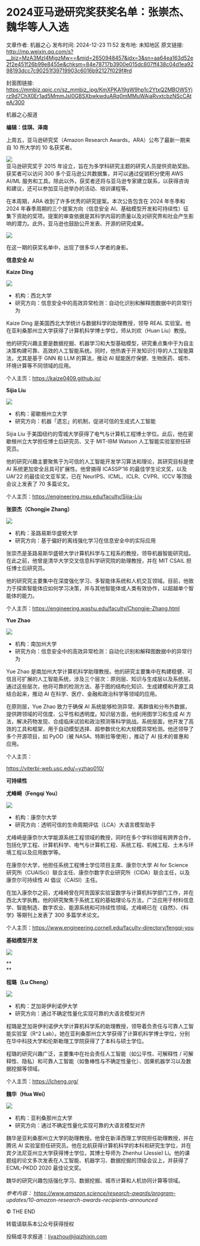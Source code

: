 # 2024亚马逊研究奖获奖名单：张崇杰、魏华等人入选

文章作者: 机器之心
发布时间: 2024-12-23 11:52
发布地: 未知地区
原文链接: http://mp.weixin.qq.com/s?__biz=MzA3MzI4MjgzMw==&mid=2650948457&idx=3&sn=aa64ea163d52e2f2e451f26b99e8455e&chksm=84e78717b3900e015dc807ff438c04d1ea9298193dcc7c90251f39719903c6016b92127f029f#rd

封面图链接: https://mmbiz.qpic.cn/sz_mmbiz_jpg/KmXPKA19gW9hp1c2YtxQ2MBOW5Yjrz9d7ChX0Er1ad5MmmJsI0GBSXbwkwduARq0mMMuWAiaRvxtcbzNScCAteA/300

机器之心报道

**编辑：佳琪、**泽南****

上周五，亚马逊研究奖（Amazon Research Awards，ARA）公布了最新一期来自 10 所大学的 10 名获奖者。

  

![](https://mmbiz.qpic.cn/sz_mmbiz_png/KmXPKA19gW9hp1c2YtxQ2MBOW5Yjrz9dcS4Yl8LAByrPibGhuialQqs91Pcg6zXLry1aJgQrRTwkVcSbNBibjiaw6g/640?wx_fmt=png&from=appmsg)  
亚马逊研究奖于 2015 年设立，旨在为多学科研究主题的研究人员提供资助奖励。获奖者可以访问 300 多个亚马逊公共数据集，并可以通过促销积分使用 AWS
AI/ML 服务和工具。除此以外，获奖者还将与亚马逊专家建立联系，以获得咨询和建议，还可以参加亚马逊举办的活动、培训课程等。

  

在本周期，ARA 收到了许多优秀的研究提案。本次公告包含在 2024 年冬季和 2024 年春季周期的三个提案方向（信息安全
AI、基础模型开发和可持续性）征集下资助的奖项。提案的审查依据是其科学内容的质量以及对研究界和社会产生影响的潜力。此外，亚马逊也鼓励公开发表、开源的研究成果。

  

![](https://mmbiz.qpic.cn/sz_mmbiz_png/KmXPKA19gW9hp1c2YtxQ2MBOW5Yjrz9do3vRO7dCwwdRt8s3s2cyicGpo2ZYRibtiaT4L0GXZ8Ejj1UDxYn0rL2iaQ/640?wx_fmt=png&from=appmsg)

  

在这一期的获奖名单中，出现了很多华人学者的身影。

  

**信息安全 AI**

  

**Kaize Ding**

  

![](https://mmbiz.qpic.cn/sz_mmbiz_png/KmXPKA19gW9hp1c2YtxQ2MBOW5Yjrz9dqLE14P9FyTDRJr7831NydIXu75oppOmQrqCmuyybhjfgnSqszlb12w/640?wx_fmt=png&from=appmsg)

  

  * 机构：西北大学
  * 研究方向：信息安全中的高效异常检测：自动化识别和解释图数据中的异常行为

  

Kaize Ding 是美国西北大学统计与数据科学的助理教授，领导 REAL 实验室。他在亚利桑那州立大学获得了计算机科学博士学位，师从刘欢（Huan
Liu）教授。

  

他的研究兴趣主要是数据挖掘、机器学习和大型基础模型，研究重点集中于为自主决策构建可靠、高效的人工智能系统。同时，他热衷于开发知识引导的人工智能算法，尤其是基于
GNN 和 LLM 的算法，推动 AI 赋能医疗保健、生物医药、城市、环境计算等不同领域的应用。

  

个人主页：https://kaize0409.github.io/

  

**Sijia Liu**

  

![](https://mmbiz.qpic.cn/sz_mmbiz_png/KmXPKA19gW9hp1c2YtxQ2MBOW5Yjrz9dYLqpmF0uxn0j5jUKm5lHPPvkT6fEviaILgKVYptk8picn8c200EV3KxA/640?wx_fmt=png&from=appmsg)

  

  * 机构：密歇根州立大学
  * 研究方向：机器「遗忘」的机制，促进可信的生成式人工智能

  

Sijia Liu 于美国纽约的雪城大学获得了电气与计算机工程博士学位。此后，他在密歇根州立大学担任博士后研究员、又于 MIT-IBM Watson
人工智能实验室担任研究员。

  

他的研究兴趣主要聚焦于为可信的人工智能开发学习算法和理论，其研究目标是使 AI 系统更加安全且具可扩展性。他曾摘得 ICASSP’16
的最佳学生论文奖，以及 UAI’22 的最佳论文亚军奖，已在 NeurIPS、ICML、ICLR、CVPR、ICCV 等顶级会议上发表了 70 多篇论文。

  

个人主页：https://engineering.msu.edu/faculty/Sijia-Liu

  

**张崇杰（Chongjie Zhang）**

  

![](https://mmbiz.qpic.cn/sz_mmbiz_png/KmXPKA19gW9hp1c2YtxQ2MBOW5Yjrz9dDFlTVsPMxicAMnXVpnXvTq96VfVNEkGX4rJZonzShSOhKXLeV2P95PQ/640?wx_fmt=png&from=appmsg)

  

  * 机构：圣路易斯华盛顿大学
  * 研究方向：基于偏好的离线强化学习在信息安全中的实际应用

  

张崇杰是圣路易斯华盛顿大学计算机科学与工程系的教授，领导机器智能研究组。在此之前，他曾是清华大学交叉信息科学研究院的助理教授，并在 MIT CSAIL
担任博士后研究员。

  

他的研究究主要集中在深度强化学习、多智能体系统和人机交互领域。目前，他致力于探索智能体应如何学习决策，并与其他智能体或人类有效协作，以超越单个智能体的能力。

  

个人主页：https://engineering.washu.edu/faculty/Chongjie-Zhang.html

  

**Yue Zhao**

  

![](https://mmbiz.qpic.cn/sz_mmbiz_png/KmXPKA19gW9hp1c2YtxQ2MBOW5Yjrz9dNcAFGsOc7a5vwkEQ3vjzyvnTXian4t7eok8IY8srPCm4mUMFupmGzYA/640?wx_fmt=png&from=appmsg)

  

  * 机构：南加州大学
  * 研究方向：信息安全中的高效异常检测：自动化识别和解释图数据中的异常行为

  

Yue Zhao
是南加州大学计算机科学助理教授。他的研究主要集中在构建稳健、可信且可扩展的人工智能系统，涉及三个层次：原则层、知识与生成层以及系统层。通过这些层次，他将可靠的检测方法、基于图的结构化知识、生成建模和开源工具结合起来，推动
AI 在科学、医疗、金融和政治科学等领域的应用。

  

在原则层，Yue Zhao 致力于确保 AI 系统能够检测异常、离群值和分布外数据，提供跨领域的可信度、公平性和透明度。知识层方面，他利用图学习和生成 AI
方法，解决药物发现、合成临床试验和政治预测等科学挑战。系统层面，他开发了高效的工具和框架，用于自动模型选择、超参数优化和大规模异常检测。他还领导了多个开源项目，如
PyOD（被 NASA、特斯拉等使用），推动了 AI 技术的普惠和应用。

  

个人主页：

https://viterbi-web.usc.edu/~yzhao010/

  

**可持续性**

  

**尤峰崎（Fengqi You）**

  

![](https://mmbiz.qpic.cn/sz_mmbiz_png/KmXPKA19gW9hp1c2YtxQ2MBOW5Yjrz9dtIabofrGGRicmlT0oAtXjxgX6hkd1De3ljicy75AKIejwKww7aeb3XIw/640?wx_fmt=png&from=appmsg)

  

  * 机构：康奈尔大学
  * 研究方向：透明可信的生命周期评估（LCA）大语言模型助手

  

尤峰崎是康奈尔大学能源系统工程领域的教授，同时在多个学科领域有跨界合作，包括化学工程、计算机科学、电气与计算机工程、系统工程、机械工程、土木与环境工程以及应用数学等。

  

在康奈尔大学，他担任系统工程博士学位项目主席、康奈尔大学 AI for Science
研究所（CUAISci）联合主任、康奈尔数字农业研究所（CIDA）联合主任，以及康奈尔可持续性 AI 倡议（CAISI）主任。

  

在加入康奈尔之前，尤峰崎曾在阿贡国家实验室数学与计算机科学部门工作，并在西北大学执教。他的研究聚焦于系统工程的基础理论与方法，广泛应用于材料信息学、智能制造、数字农业、能源系统和可持续性领域。尤峰崎已在《自然》、《科学》等期刊上发表了
300 多篇学术论文。

  

个人主页：https://www.engineering.cornell.edu/faculty-directory/fengqi-you

  

**基础模型开发**

  

![](https://mmbiz.qpic.cn/sz_mmbiz_png/KmXPKA19gW9hp1c2YtxQ2MBOW5Yjrz9dVLzgZ2hvIt00gONZK5cun3yA5Ky5H1XoUysxSwUJCORsm6kicDibiakPA/640?wx_fmt=png&from=appmsg)

**  
**

**程璐（Lu Cheng）**

  

![](https://mmbiz.qpic.cn/sz_mmbiz_png/KmXPKA19gW9hp1c2YtxQ2MBOW5Yjrz9dgC6VYyaXHUMTxtmxXhMYbPhUhQIbNe6CZ1FPjBpMm7GzzoT22ibqjWQ/640?wx_fmt=png&from=appmsg)

  

  * 机构：芝加哥伊利诺伊大学
  * 研究方向：通过不确定性量化实现可靠的大语言模型对齐

  

程璐是芝加哥伊利诺伊大学计算机科学系的助理教授，领导着负责任与可靠人工智能实验室（R^2
Lab）。她在亚利桑那州立大学获得了计算机科学博士学位，分别在华中科技大学和伦斯勒理工学院获得了了本科与硕士学位。

  

程璐的研究兴趣广泛，主要集中在社会责任人工智能（如公平性、可解释性 /
可解释性、隐私）和可靠人工智能（如鲁棒性与不确定性量化）、因果机器学习以及数据挖掘等领域。

  

个人主页：https://lcheng.org/

  

**魏华（Hua Wei）**

  

![](https://mmbiz.qpic.cn/sz_mmbiz_png/KmXPKA19gW9hp1c2YtxQ2MBOW5Yjrz9dKjoFstAia6OlOBRfjkgzInv9Ql3mTwtgdWTicuMya4BYt8QaJUMgFdMA/640?wx_fmt=png&from=appmsg)

  

  * 机构：亚利桑那州立大学
  * 研究方向：通过不确定性量化实现可靠的大语言模型对齐

  

魏华是亚利桑那州立大学的助理教授。他曾在新泽西理工学院担任助理教授，并在腾讯 AI
实验室担任研究员。他在北航获得计算机科学的本科和研究生学位，并在宾夕法尼亚州立大学获得博士学位，其博士导师为 Zhenhui (Jessie)
Li。他的课题组的论文多次发表在人工智能、机器学习、数据挖掘的顶级会议上，并获得了 ECML-PKDD 2020 最佳论文奖。

  

魏华的研究兴趣包括强化学习、数据挖掘、城市计算和人机协同计算等领域。

  

 _参考内容：_ _https://www.amazon.science/research-awards/program-
updates/10-amazon-research-awards-recipients-announced_

  

© THE END

转载请联系本公众号获得授权

投稿或寻求报道：liyazhou@jiqizhixin.com

  
  

